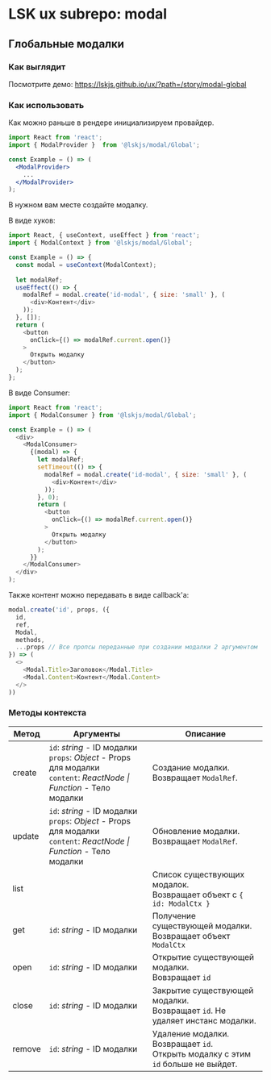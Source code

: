 # LSK ux subrepo: modal

## Глобальные модалки

### Как выглядит

Посмотрите демо: https://lskjs.github.io/ux/?path=/story/modal-global

### Как использовать

Как можно раньше в рендере инициализируем провайдер.

```jsx
import React from 'react';
import { ModalProvider }  from '@lskjs/modal/Global';

const Example = () => (
  <ModalProvider>
    ...
  </ModalProvider>
);
```

В нужном вам месте создайте модалку.

В виде хуков:
```js
import React, { useContext, useEffect } from 'react';
import { ModalContext } from '@lskjs/modal/Global';

const Example = () => {
  const modal = useContext(ModalContext);
  
  let modalRef;
  useEffect(() => {
    modalRef = modal.create('id-modal', { size: 'small' }, (
      <div>Контент</div>
    ));
  }, []);
  return (
    <button
      onClick={() => modalRef.current.open()}
    >
      Открыть модалку
    </button>
  );
};
```

В виде Consumer:
```js
import React from 'react';
import { ModalConsumer } from '@lskjs/modal/Global';

const Example = () => (
  <div>
    <ModalConsumer>
      {(modal) => {
        let modalRef;
        setTimeout(() => {
          modalRef = modal.create('id-modal', { size: 'small' }, (
            <div>Контент</div>
          ));
        }, 0);
        return (
          <button
            onClick={() => modalRef.current.open()}
          >
            Открыть модалку
          </button>
        );
      }}
    </ModalConsumer>
  </div>
);
```

Также контент можно передавать в виде callback'а:
```js
modal.create('id', props, ({
  id,
  ref,
  Modal,
  methods,
  ...props // Все пропсы переданные при создании модалки 2 аргументом
}) => (
  <>
    <Modal.Title>Заголовок</Modal.Title>
    <Modal.Content>Контент</Modal.Content>
  </>
))
```

### Методы контекста

| Метод  | Аргументы                                                                                                                 | Описание                                                                            |
|--------|---------------------------------------------------------------------------------------------------------------------------|-------------------------------------------------------------------------------------|
| create | `id`: *string* - ID модалки<br>`props`: *Object* - Props для модалки<br>`content`: *ReactNode \| Function* - Тело модалки | Создание модалки.<br>Возвращает `ModalRef`.                                         |
| update | `id`: *string* - ID модалки<br>`props`: *Object* - Props для модалки<br>`content`: *ReactNode \| Function* - Тело модалки | Обновление модалки.<br>Возвращает `ModalRef`.                                       |
| list   |                                                                                                                           | Список существующих модалок.<br>Возвращает объект с `{ id: ModalCtx }`              |
| get    | `id`: *string* - ID модалки                                                                                               | Получение существующей модалки.<br>Возвращает объект `ModalCtx`                     |
| open   | `id`: *string* - ID модалки                                                                                               | Открытие существующей модалки.<br>Вовзращает `id`                                   |
| close  | `id`: *string* - ID модалки                                                                                               | Закрытие существующей модалки.<br>Возвращает `id`. Не удаляет инстанс модалки.      |
| remove | `id`: *string* - ID модалки                                                                                               | Удаление модалки. Возвращает `id`.<br>Открыть модалку с этим `id` больше не выйдет. |